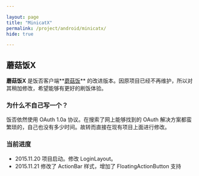 ```yaml
---

layout: page
title: "MinicatX"
permalink: /project/android/minicatx/
hide: true

---
```


## 蘑菇饭X

**蘑菇饭X** 是饭否客户端**[蘑菇饭](https://github.com/mcxiaoke/minicat)** 的改进版本。因原项目已经不再维护，所以对其稍加修改，希望能够有更好的刷饭体验。

### 为什么不自己写一个？
饭否依然使用 OAuth 1.0a 协议。在搜索了网上能够找到的 OAuth 解决方案都蛮繁琐的，自己也没有多少时间。故转而直接在现有项目上面进行修改。

### 当前进度

- 2015.11.20 项目启动。修改 LoginLayout。
- 2015.11.21 修改了 ActionBar 样式，增加了 FloatingActionButton 支持
